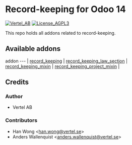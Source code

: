 # Record-keeping for Odoo 14

[![Vertel_AB](https://i.ibb.co/Bc4qsYT/vertel.jpg)](https://vertel.se)
[![License_AGPL3](https://www.gnu.org/graphics/agplv3-88x31.png)](http://www.gnu.org/licenses/agpl-3.0-standalone.html)


This repo holds all addons related to record-keeping.

[//]: # (addons)

Available addons
----------------
addon
--- |
[record_keeping](record_keeping/) |
[record_keeping_law_section](record_keeping_law_section/) |
[record_keeping_mixin](record_keeping_mixin) |
[record_keeping_project_mixin](record_keeping_project_mixin) |

[//]: # (end addons)

## Credits

### Author

* Vertel AB

### Contributors

* Han Wong <<han.wong@vertel.se>>
* Anders Wallenquist <<anders.wallenquist@vertel.se>>
